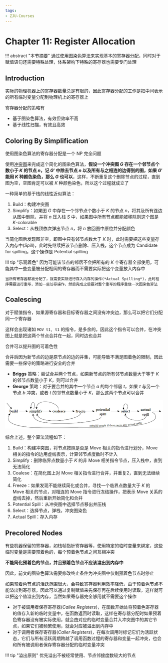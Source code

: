 ```yaml
---
tags:
- ZJU-Courses
---
```


# Chapter 11: Register Allocation

!!! abstract "本节摘要"
    通过使用图染色算法来实现基本的寄存器分配，同时对于赋值语句还需要特殊处理，体系架构下特殊的寄存器也需要专门处理

## Introduction

实际的物理机器上的寄存器数量总是有限的，因此寄存器分配的工作是把中间表示的所有临时变量分配到物理机上的寄存器上

寄存器分配的策略有

- 基于图染色算法，有效但效率不高
- 基于线性扫描，有效且高效

## Coloring By Simplification

使用图染色算法的寄存器分配是一个 NP 完全问题

使用[冲突图](../Chapter10/Chapter10.md#Interference%20Graphs)来完成这个简化的图染色算法，**假设一个冲突图 $G$ 存在一个邻节点个数小于 $K$ 的节点 $n$，记 $G'$ 中除去节点 $n$ 以及所有与之相连的边得到的图，如果 $G'$ 能用 $K$ 种颜色染色，那么 $G$ 也可以**，这样，不断重复这个删除节点的过程，直到图为空，空图肯定可以被 $K$ 种颜色染色，所以这个过程就成立了

一种简单的基于栈的线性近似算法：

1. Build：构建冲突图
2. Simplify：如果图 $G$ 中存在一个邻节点个数小于 $K$ 的节点 $n$，将其及所有连边从图中删除，并将 $n$ 压入栈 $S$ 中，如果图中所有节点都能被移除则这个图是 $K$-colorable
3. Select：从栈顶依次弹出节点 $n$，将 $n$ 放回图中原位并分配颜色

当简化图后发现图非空，即图中只有邻节点数大于 $K$ 时，此时需要把这些变量存入内存中(*Spill*)，此时先继续把该节点删除、压入栈，这个节点成为 Candidate for spilling，这个操作是 Potential spilling

!!! tip "乐观着色"
    因为可能该节点的邻居不会把所有的 $K$ 个寄存器全部使用，可能其中一些变量被分配相同的寄存器而不需要实际把这个变量放入内存中

    当所有寄存器都被分配了，就需要实际进行存入内存的操作(*Actual Spilling*)，此时程序需要进行重写，添加一些访存操作，然后完成之后要对整个重写的程序重做一次图染色算法

## Coalescing

对于赋值指令，如果源寄存器和目标寄存器之间没有冲突边，那么可以把它们分配同一个寄存器

这样会出现诸如 `MOV t1, t1` 的指令，是多余的，因此这个指令可以合并，在冲突图上就是把这两个节点合并在一起，同时边也合并

合并可以提升图的可着色性

合并后因为新节点的边是原节点的边的并集，可能导致不满足图着色的限制，因此需要一些保守的策略进行安全的合并

- **Briggs** 策略：尝试合并两个节点，如果新节点的所有邻节点数量大于等于 $K$ 的邻节点数量小于 $K$，则可以合并
- **George** 策略：对于要合并的其中一个节点 $a$ 的每个邻居 $t$，如果 $t$ 与另一个节点 $b$ 冲突，或者 $t$ 的邻节点数量小于 $K$，那么这两个节点可以合并

![](assets/Procedure.png)

综合上述，整个算法流程如下：

1. Build：构建冲突图，将节点按照是否是 Move 相关的指令进行划分，Move 相关的指令的边用虚线表示，计算邻节点度数时不计入
2. Simplify：删除临界点数量小于 $K$ 的非 Move 相关指令节点，压入栈中，直到无法简化
3. Coalese：在简化图上对 Move 相关指令进行合并，并重复2，直到无法继续简化
4. Freeze：如果发现不能继续简化或合并，寻找一个临界点数量大于 $K$ 的 Move 相关的节点，对相连的 Move 指令进行冻结操作，把表示 Move 关系的虚线去掉，然后重新开始简化和合并
5. Potential Spill：从冲突图中选择节点移出并压栈
6. Select：选择节点，弹栈，冲突图染色
7. Actual Spill：存入内存

## Precolored Nodes

有些机器保留的寄存器，如栈帧指针寄存器等，使用特定的临时变量来绑定，这些临时变量是需要预着色的，每个预着色节点之间互相冲突

**不能简化预着色的节点，并且预着色节点不应该溢出到内存中**

因此，前文的图染色算法需要修改终止条件为冲突图中仅剩预着色节点时停止

如果预着色节点的活跃范围很大，会导致寄存器利用效率降低，由于预着色节点不能溢出到寄存器，因此可以通过复制赋值来先保存再在后续使用时读取，这样就可以把这个值溢出到内存，当然如果寄存器完全够用就不需要这个操作

- 对于被调用者保存寄存器(*Callee Registers*)，在函数开始处将预着色寄存器的值存入新的临时变量中，在函数返回时读取，这样在寄存器分配时如果预着色寄存器没有被实际使用，就会由对应的临时变量合并入冲突图中的其它节点，如果它们被频繁使用，就会对应被溢出到内存中
- 对于调用者保存寄存器(*Caller Registers*)，在每次调用时标记它们为活跃状态，它们与所有活跃周期跨越了调用函数过程的寄存器和变量一起冲突，也会和所有被调用者保存寄存器分配的临时变量冲突

!!! tip "溢出原则"
    优先溢出不被经常使用、节点邻接度数较大的节点

